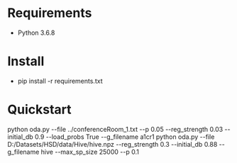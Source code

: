 # Requirements

* Python 3.6.8

# Install

* pip install -r requirements.txt

# Quickstart

python oda.py --file ../conferenceRoom_1.txt --p 0.05 --reg_strength 0.03 --initial_db 0.9 --load_probs True --g_filename a1cr1
python oda.py --file D:/Datasets/HSD/data/Hive/hive.npz --reg_strength 0.3 --initial_db 0.88 --g_filename hive --max_sp_size 25000 --p 0.1